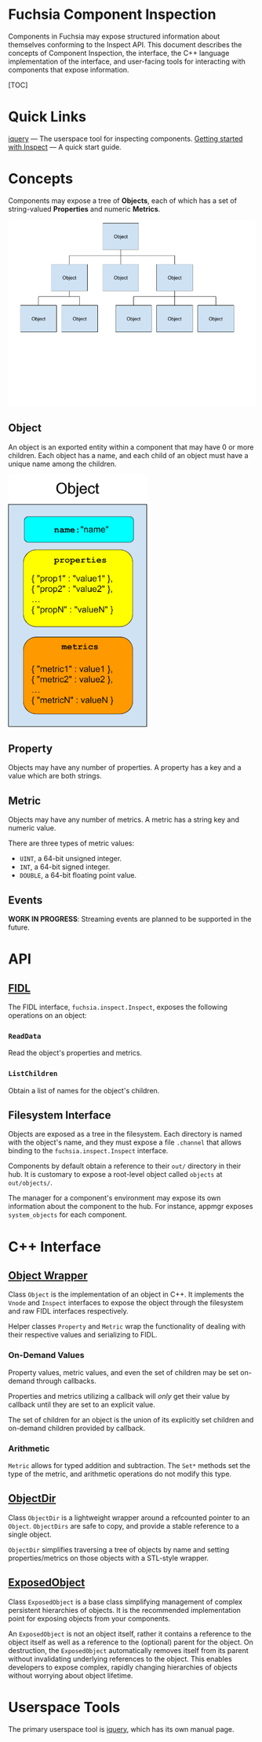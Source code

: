 Fuchsia Component Inspection
=====

Components in Fuchsia may expose structured information about themselves
conforming to the Inspect API. This document describes the concepts of
Component Inspection, the interface, the C++ language implementation
of the interface, and user-facing tools for interacting with components
that expose information.

[TOC]

# Quick Links

[iquery](iquery.md) &mdash; The userspace tool for inspecting components.
[Getting started with Inspect](gsw-inspect.md) &mdash; A quick start guide.

# Concepts

Components may expose a tree of **Objects**, each of which has a set of
string-valued **Properties** and numeric **Metrics**.

![Figure: A tree of **Object**s](tree.png)

## Object

An object is an exported entity within a component that may have 0 or
more children. Each object has a name, and each child of an object
must have a unique name among the children.

![Figure: An **Object**](object.png)

## Property

Objects may have any number of properties. A property has a key and a
value which are both strings.

## Metric

Objects may have any number of metrics. A metric has a string key and numeric value.

There are three types of metric values:

- `UINT`, a 64-bit unsigned integer.
- `INT`, a 64-bit signed integer.
- `DOUBLE`, a 64-bit floating point value.

## Events

**WORK IN PROGRESS**: Streaming events are planned to be supported in
the future.

# API

## [FIDL](https://fuchsia.googlesource.com/fuchsia/+/master/zircon/system/fidl/fuchsia-inspect/inspect.fidl)

The FIDL interface, `fuchsia.inspect.Inspect`, exposes the following
operations on an object:

### `ReadData`
Read the object's properties and metrics.

### `ListChildren`
Obtain a list of names for the object's children.

## Filesystem Interface

Objects are exposed as a tree in the filesystem. Each directory is
named with the object's name, and they must expose a file `.channel`
that allows binding to the `fuchsia.inspect.Inspect` interface.

Components by default obtain a reference to their `out/` directory in
their hub. It is customary to expose a root-level object called `objects`
at `out/objects/`.

The manager for a component's environment may expose its own information
about the component to the hub. For instance, appmgr exposes
`system_objects` for each component.

# C++ Interface

## [Object Wrapper](https://fuchsia.googlesource.com/fuchsia/+/master/garnet/public/lib/component/cpp/expose.h)

Class `Object` is the implementation of an object in C++. It implements
the `Vnode` and `Inspect` interfaces to expose the object through the
filesystem and raw FIDL interfaces respectively.

Helper classes `Property` and `Metric` wrap the functionality of dealing
with their respective values and serializing to FIDL.

### On-Demand Values

Property values, metric values, and even the set of children may be set
on-demand through callbacks.

Properties and metrics utilizing a callback will *only* get their value
by callback until they are set to an explicit value.

The set of children for an object is the union of its explicitly set
children and on-demand children provided by callback.

### Arithmetic

`Metric` allows for typed addition and subtraction. The `Set*` methods set
the type of the metric, and arithmetic operations do not modify this type.

## [ObjectDir](https://fuchsia.googlesource.com/fuchsia/+/master/garnet/public/lib/component/cpp/object_dir.h)

Class `ObjectDir` is a lightweight wrapper around a refcounted pointer
to an `Object`. `ObjectDirs` are safe to copy, and provide a stable
reference to a single object.

`ObjectDir` simplifies traversing a tree of objects by name and setting
properties/metrics on those objects with a STL-style wrapper.

## [ExposedObject](https://fuchsia.googlesource.com/fuchsia/+/master/garnet/public/lib/component/cpp/exposed_object.h)

Class `ExposedObject` is a base class simplifying management of complex
persistent hierarchies of objects. It is the recommended implementation
point for exposing objects from your components.

An `ExposedObject` is not an object itself, rather it contains a reference
to the object itself as well as a reference to the (optional) parent for
the object. On destruction, the `ExposedObject` automatically removes
itself from its parent without invalidating underlying references to
the object. This enables developers to expose complex, rapidly changing
hierarchies of objects without worrying about object lifetime.

# Userspace Tools

The primary userspace tool is [iquery](iquery.md), which has its own manual page.
